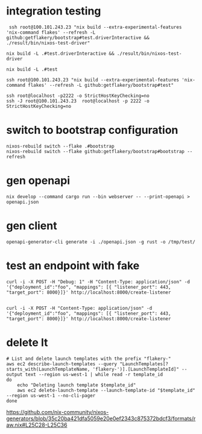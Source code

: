 # integration testing 
```
 ssh root@100.101.243.23 "nix build --extra-experimental-features 'nix-command flakes' --refresh -L github:getflakery/bootstrap#test.driverInteractive && ./result/bin/nixos-test-driver"
 
nix build -L .#test.driverInteractive && ./result/bin/nixos-test-driver

nix build -L .#test

ssh root@100.101.243.23 "nix build --extra-experimental-features 'nix-command flakes' --refresh -L github:getflakery/bootstrap#test"
```

```
ssh root@localhost -p2222 -o StrictHostKeyChecking=no
ssh -J root@100.101.243.23  root@localhost -p 2222 -o StrictHostKeyChecking=no    
```

# switch to bootstrap configuration
```
nixos-rebuild switch --flake .#bootstrap
nixos-rebuild switch --flake github:getflakery/bootstrap#bootstrap --refresh

```


# gen openapi 
```
nix develop --command cargo run --bin webserver -- --print-openapi > openapi.json
```

# gen client
```
openapi-generator-cli generate -i ./openapi.json -g rust -o /tmp/test/ 
```

# test an endpoint with fake 
```
curl -i -X POST -H "Debug: 1" -H "Content-Type: application/json" -d '{"deployment_id":"foo", "mappings": [{ "listener_port": 443,  "target_port": 8000}]}' http://localhost:8000/create-listener


curl -i -X POST -H "Content-Type: application/json" -d '{"deployment_id":"foo", "mappings": [{ "listener_port": 443,  "target_port": 8000}]}' http://localhost:8000/create-listener

```

# delete lt

```
# List and delete launch templates with the prefix "flakery-"
aws ec2 describe-launch-templates --query "LaunchTemplates[?starts_with(LaunchTemplateName, 'flakery-')].[LaunchTemplateId]" --output text --region us-west-1 | while read -r template_id
do
    echo "Deleting launch template $template_id"
    aws ec2 delete-launch-template --launch-template-id "$template_id" --region us-west-1 --no-cli-pager
done
```


https://github.com/nix-community/nixos-generators/blob/35c20ba421dfa5059e20e0ef2343c875372bdcf3/formats/raw.nix#L25C28-L25C36
